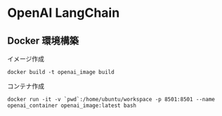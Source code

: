 # OpenAI LangChain

## Docker 環境構築

イメージ作成
```
docker build -t openai_image build
```

コンテナ作成
```
docker run -it -v `pwd`:/home/ubuntu/workspace -p 8501:8501 --name openai_container openai_image:latest bash
```


